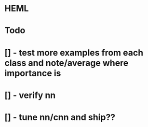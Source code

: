 # HEML
# Todo 
# [] - test more examples from each class and note/average where importance is 
# [] - verify nn
# [] - tune nn/cnn and ship??